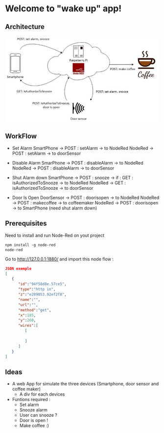 Welcome to "wake up" app!
===================

Architecture
-------------

![enter image description here](https://github.com/amaitreynov/nodered-project/blob/master/archi/archi.jpg)

WorkFlow
-------------
- Set Alarm
SmartPhone -> POST : setAlarm -> to NodeRed
NodeRed      -> POST : setAlarm -> to doorSensor

- Disable Alarm
SmarPhone -> POST : disableAlarm -> to NodeRed
NodeRed -> POST : disableAlarm -> to doorSensor

- Shut Alarm down
SmartPhone -> POST : snooze -> if : GET : isAuthorizedToSnooze -> to NodeRed
NodeRed -> GET : isAuthorizedToSnooze -> to doorSensor

- Door Is Open
DoorSensor -> POST : doorisopen -> to NodeRed
NodeRed -> POST : makecoffee -> to coffeemaker
NodeRed -> POST : doorisopen -> to SmartPhone (need shut alarm down)

Prerequisites
-------------
Need to install and run Node-Red on yout project
```
npm install -g node-red
node-red
```

Go to http://127.0.0.1:1880/ and import this node flow :

```json
JSON exemple
[  
   {  
      "id":"94f58d8e.57ce5",
      "type":"http in",
      "z":"e289053.92ef2f8",
      "name":"",
      "url":"",
      "method":"get",
      "x":185,
      "y":260,
      "wires":[  
         [  

         ]
      ]
   }
]
```

Ideas
----------

- <i></i>A web App for simulate the three devices (Smartphone, door sensor and coffee maker)
	- <i></i> A div for each devices
- <i></i>Funtions required :
	- <i></i> Set alarm
	- <i></i> Snooze alarm
	- <i></i> User can snooze ?
	- <i></i> Door is open !
	- <i></i> Make coffee :)

